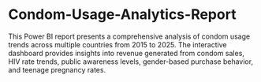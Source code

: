 # Condom-Usage-Analytics-Report
This Power BI report presents a comprehensive analysis of condom usage trends across multiple countries from 2015 to 2025. The interactive dashboard provides insights into revenue generated from condom sales, HIV rate trends, public awareness levels, gender-based purchase behavior, and teenage pregnancy rates.
